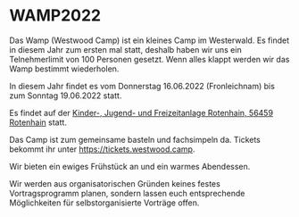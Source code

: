 # WAMP2022

Das Wamp (Westwood Camp) ist ein kleines Camp im Westerwald. Es findet in diesem Jahr zum ersten mal statt, deshalb haben wir uns ein Telnehmerlimit von 100 Personen gesetzt. Wenn alles klappt werden wir das Wamp bestimmt wiederholen.

In diesem Jahr findet es vom Donnerstag 16.06.2022 (Fronleichnam) bis zum Sonntag 19.06.2022 statt.

Es findet auf der [Kinder-, Jugend- und Freizeitanlage Rotenhain, 56459 Rotenhain](https://www.google.com/maps/place/Kinder-,+Jugend-+und+Freizeitanlage+Rotenhain/@50.6039708,7.8798476,17z) statt.

Das Camp ist zum gemeinsame basteln und fachsimpeln da. Tickets bekommt ihr unter https://tickets.westwood.camp.

Wir bieten ein ewiges Frühstück an und ein warmes Abendessen.

Wir werden aus organisatorischen Gründen keines festes Vortragsprogramm planen, sondern lassen euch entsprechende Möglichkeiten für selbstorganisierte Vorträge offen.